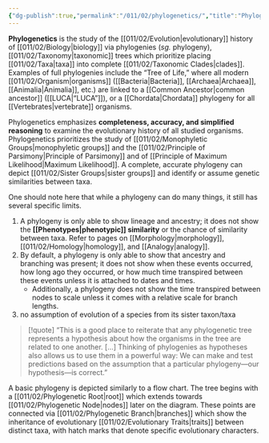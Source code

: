 ```yaml
---
{"dg-publish":true,"permalink":"/011/02/phylogenetics/","title":"Phylogenetics","tags":["BIOL422"],"noteIcon":"1","created":"2024-10-19T20:27:19.102-07:00","updated":"2024-10-03T22:31:36.497-07:00"}
---
```


**Phylogenetics** is the study of the [[011/02/Evolution\|evolutionary]] history of [[011/02/Biology\|biology]] via phylogenies (*sg.* phylogeny), [[011/02/Taxonomy\|taxonomic]] trees which prioritize placing [[011/02/Taxa\|taxa]] into complete [[011/02/Taxonomic Clades\|clades]]. Examples of full phylogenies include the “Tree of Life,” where all modern [[011/02/Organism\|organisms]] ([[Bacteria\|Bacteria]], [[Archaea\|Archaea]], [[Animalia\|Animalia]], etc.) are linked to a [[Common Ancestor\|common ancestor]] ([[LUCA\|“LUCA”]]), or a [[Chordata\|Chordata]] phylogeny for all [[Vertebrates\|vertebrate]] organisms.

Phylogenetics emphasizes **completeness, accuracy, and simplified reasoning** to examine the evolutionary history of all studied organisms. Phylogenetics prioritizes the study of [[011/02/Monophyletic Groups\|monophyletic groups]] and the [[011/02/Principle of Parsimony\|Principle of Parsimony]] and of [[Principle of Maximum Likelihood\|Maximum Likelihood]]. A complete, accurate phylogeny can depict [[011/02/Sister Groups\|sister groups]] and identify or assume genetic similarities between taxa.

One should note here that while a phylogeny can do many things, it still has several specific limits.
1. A phylogeny is only able to show lineage and ancestry; it does not show the **[[Phenotypes\|phenotypic]] similarity** or the chance of similarity between taxa. Refer to pages on [[Morphology\|morphology]], [[011/02/Homology\|homology]], and [[Analogy\|analogy]].
2. By default, a phylogeny is only able to show that ancestry and branching was present; it does not show when these events occurred, how long ago they occurred, or how much time transpired between these events unless it is attached to dates and times.
	- Additionally, a phylogeny does not show the time transpired between nodes to scale unless it comes with a relative scale for branch lengths.
3. no assumption of evolution of a species from its sister taxon/taxa

> [!quote] “This is a good place to reiterate that any phylogenetic tree represents a hypothesis about how the organisms in the tree are related to one another. […] Thinking of phylogenies as hypotheses also allows us to use them in a powerful way: We can make and test predictions based on the assumption that a particular phylogeny—our hypothesis—is correct.”

A basic phylogeny is depicted similarly to a flow chart. The tree begins with a [[011/02/Phylogenetic Root\|root]] which extends towards [[011/02/Phylogenetic Node\|nodes]] later on the diagram. These points are connected via [[011/02/Phylogenetic Branch\|branches]] which show the inheritance of evolutionary [[011/02/Evolutionary Traits\|traits]] between distinct taxa, with hatch marks that denote specific evolutionary characters.